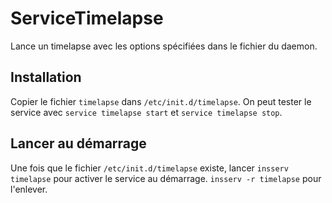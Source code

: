 # ServiceTimelapse

Lance un timelapse avec les options spécifiées dans le fichier du daemon.

## Installation
Copier le fichier ```timelapse``` dans ```/etc/init.d/timelapse```.
On peut tester le service avec ```service timelapse start``` et ```service timelapse stop```.

## Lancer au démarrage
Une fois que le fichier ```/etc/init.d/timelapse``` existe, lancer ```insserv timelapse``` pour activer le service au démarrage. ```insserv -r timelapse``` pour l'enlever.
